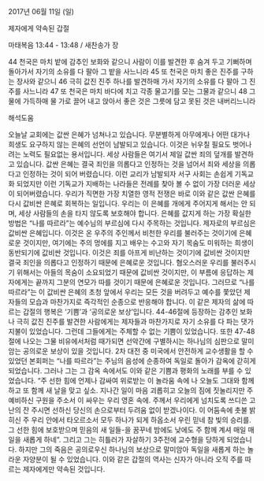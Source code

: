 2017년 06월 11일 (일)

제자에게 약속된 갑절



마태복음 13:44 - 13:48 / 새찬송가  장


44 천국은 마치 밭에 감추인 보화와 같으니 사람이 이를 발견한 후 숨겨 두고 기뻐하며 돌아가서 자기의 소유를 다 팔아 그 밭을 사느니라 45 또 천국은 마치 좋은 진주를 구하는 장사와 같으니 46 극히 값진 진주 하나를 발견하매 가서 자기의 소유를 다 팔아 그 진주를 사느니라 47 또 천국은 마치 바다에 치고 각종 물고기를 모는 그물과 같으니 48 그물에 가득하매 물 가로 끌어 내고 앉아서 좋은 것은 그릇에 담고 못된 것은 내버리느니라

해석도움





오늘날 교회에는 값싼 은혜가 넘쳐나고 있습니다. 무분별하게 아무에게나 어떤 대가나 희생도 요구하지 않는 은혜의 선언이 남발되고 있습니다. 이것은 뉘우칠 필요도 벗어나려는 노력도 필요없는 용서입니다. 세상 사람들은 여기서 제일 값싼 죄의 덮개를 발견하고 있습니다. 값싼 은혜는 결국 죄인을 의롭다고 인정하는 것을 넘어서 죄와 세상을 의롭다고 인정하는 것이 되어 버렸습니다. 이런 교리가 남발되자 서구 사회는 손쉽게 기독교화 되었지만 이런 기독교가 지배하는 나라들은 전례를 찾아 볼 수 없이 가장 더러운 세상이 되어버렸습니다. 우리가 직면한 가장 치열한 영적 전쟁은 바로 이와 같은 값싼 은혜를 다시 값비싼 은혜로 회복하는 일입니다. 우리는 이 은혜를 개에게 주어지게 해서는 안 되며, 세상 사람들의 손을 타지  않도록 보호해야 합니다. 은혜를 값지게 하는 가장 확실한 방법은  “나를 따르라”는 예수님의 부르심에 다시 주목하는 것입니다. 제자로의 부르심은 값비싼 은혜입니다. 이것은 온 우주의 주인께서 비천한 우리를 불러주는 것이기에 은혜로운 것이지만, 여기에는 주의 멍에를 지고 배우는 수고와 자기 목숨도 미워하는 희생이 동반되기에 값비싼 것입니다. 이것은 죄를 아프게 비난하는 것이기에 값비싼 것이지만 결국 죄인을 의롭다고 인정하기 때문에 은혜로운 것입니다. 혐오스러운 우리를 불러주시기 위해서는 아들의 목숨이 소요되었기 때문에 값비싼 것이지만, 이 부름에 응답하는 제자에게는 끝까지 그분의 연모가 따를 것이기 때문에 은혜로운 것입니다. 그러므로 “나를 따르라”는 이 값비싼 은혜의 초청 앞에서 우리는 모든 것을 버려두고 예수를 쫓았던 제자들의 모습과 마찬가지로 즉각적인 순종으로 반응해야 합니다. 이 같은 제자의 삶에 따르는 갑절의 행복은 ‘기쁨’과 ‘공의로운 보상’입니다. 44-46절에 등장하는 감추인 보화나 극히 값진 진주를 발견한 사람에게는 제자들과 마찬가지로 자기 소유를 다 파는 댓가지불이 있었습니다. 그런데 그들에게는 주체할 수 없는 기쁨이 있었습니다. 또한 47-48절에 나오는 그물 비유에서처럼 때가되면 선악간에 구별하시는 하나님의 심판으로 말미암는 공의로운 보상이 있을 것입니다. 2차 대전 중 미국에서 안전하게 교수생활을 할 수 있었던 본회퍼는 “나를 따르라”는 주님의 음성에 순종하여 독일로 돌아가 감옥에 갇히게 되었습니다. 그러나 그는 그 감옥 속에서도 이와 같은 기쁨과 평화의 노래를 부를 수 있었습니다. “주 선한 힘에 언제나 감싸여 위로받는 이 놀라움 속에 나 오늘도 그대와 함께 하고 또 함께 새 날을 맞고 싶소. 지나간 일이 마음 괴롭히고 오늘의 짐에 짓눌리지만 주 예비하신 구원을 주소서 이 싸우는 우리 영혼 속에. 주께서 우리에게 넘치도록 쓰디쓴 고난의 잔 주시면 선하신 당신의 손으로부터 두려움 없이 받겠나이다. 이 어둠속에 촛불 밝히신 주 우리 안에서 타오르소서 모두 하나가 되게 하옵소서 우린 믿네 참 빛의 승리를. 그 선한 힘에 보호받으며 믿음의 새 일들-을 꿈꾸네 밤에도 낮에도 주 함께 계셔 매일 매일을 새롭게 하네”. 그리고 그는 히틀러가 자살하기 3주전에 교수형을 당하게 되었습니다. 하지만 그의 죽음은 공의로우신 하나님의 보상으로 말미암아 독일을 새롭게 하는 놀라운 자양분이 될 수 있었습니다. 이와 같은 갑절의 역사는 신자가 아니라 오직 주를 따르는 제자에게만 약속된 것입니다.